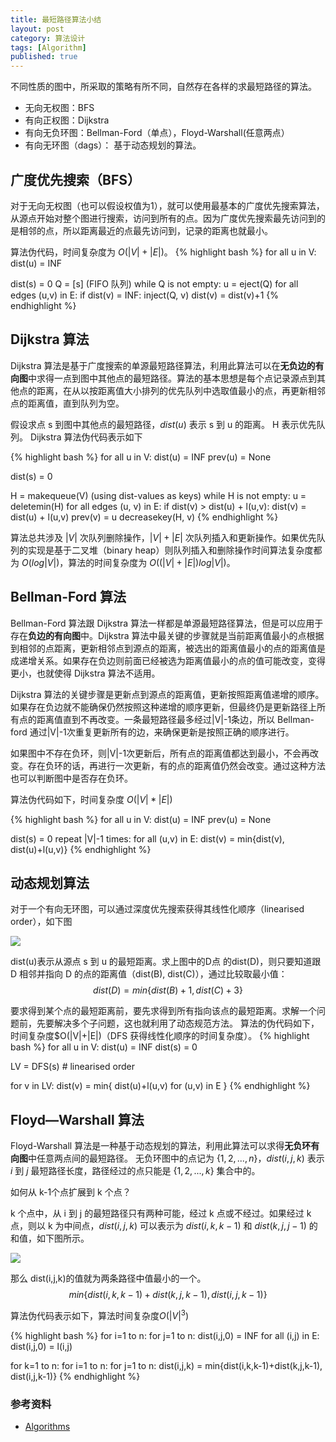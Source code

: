 ```yaml
---
title: 最短路径算法小结
layout: post
category: 算法设计
tags: [Algorithm]
published: true
---
```



不同性质的图中，所采取的策略有所不同，自然存在各样的求最短路径的算法。

* 无向无权图：BFS
* 有向正权图：Dijkstra
* 有向无负环图：Bellman-Ford（单点），Floyd-Warshall(任意两点）
* 有向无环图（dags）： 基于动态规划的算法。

## 广度优先搜索（BFS）

对于无向无权图（也可以假设权值为1），就可以使用最基本的广度优先搜索算法，从源点开始对整个图进行搜索，访问到所有的点。因为广度优先搜索最先访问到的是相邻的点，所以距离最近的点最先访问到，记录的距离也就最小。

算法伪代码，时间复杂度为 $O(|V|+|E|)$。
{% highlight bash %}
for all u in V:
     dist(u) = INF

dist(s) = 0
Q = [s] (FIFO 队列)
while Q is not empty:
     u = eject(Q)
     for all edges (u,v) in E:
          if dist(v) = INF:
               inject(Q, v)
               dist(v) = dist(v)+1
{% endhighlight %}

## Dijkstra 算法

Dijkstra 算法是基于广度搜索的单源最短路径算法，利用此算法可以在**无负边的有向图**中求得一点到图中其他点的最短路径。算法的基本思想是每个点记录源点到其他点的距离，在从以按距离值大小排列的优先队列中选取值最小的点，再更新相邻点的距离值，直到队列为空。

假设求点 s 到图中其他点的最短路径，$dist(u)$ 表示 s 到 u 的距离。 H 表示优先队列。
Dijkstra 算法伪代码表示如下

{% highlight bash %}
for all u in V:
     dist(u) = INF
     prev(u) = None

dist(s) = 0

H = makequeue(V) (using dist-values as keys)
while H is not empty:
     u = deletemin(H)
     for all edges (u, v) in E:
          if dist(v) > dist(u) + l(u,v):
               dist(v) = dist(u) + l(u,v)
               prev(v) = u
               decreasekey(H, v)
{% endhighlight %}

算法总共涉及 $|V|$ 次队列删除操作，$|V|+|E|$ 次队列插入和更新操作。如果优先队列的实现是基于二叉堆（binary heap）则队列插入和删除操作时间算法复杂度都为 $O(log|V|)$，算法的时间复杂度为 $O((|V|+|E|)log|V|)$。

## Bellman-Ford 算法

Bellman-Ford 算法跟 Dijkstra 算法一样都是单源最短路径算法，但是可以应用于存在**负边的有向图**中。Dijkstra 算法中最关键的步骤就是当前距离值最小的点根据到相邻的点距离，更新相邻点到源点的距离，被选出的距离值最小的点的距离值是成递增关系。如果存在负边则前面已经被选为距离值最小的点的值可能改变，变得更小，也就使得 Dijkstra 算法不适用。

Dijkstra 算法的关键步骤是更新点到源点的距离值，更新按照距离值递增的顺序。如果存在负边就不能确保仍然按照这种递增的顺序更新，但最终仍是更新路径上所有点的距离值直到不再改变。一条最短路径最多经过|V|-1条边，所以 Bellman-ford 通过|V|-1次重复更新所有的边，来确保更新是按照正确的顺序进行。

如果图中不存在负环，则|V|-1次更新后，所有点的距离值都达到最小，不会再改变。存在负环的话，再进行一次更新，有的点的距离值仍然会改变。通过这种方法也可以判断图中是否存在负环。

算法伪代码如下，时间复杂度 $O(|V|*|E|)$

{% highlight bash %}
for all u in V:
     dist(u) = INF
     prev(u) = None

dist(s) = 0
repeat |V|-1 times:
     for all (u,v) in E:
          dist(v) = min{dist(v), dist(u)+l(u,v)}
{% endhighlight %}

## 动态规划算法

对于一个有向无环图，可以通过深度优先搜索获得其线性化顺序（linearised order），如下图



![][1]

dist(u)表示从源点 s 到 u 的最短距离。求上图中的D点 的dist(D)，则只要知道跟 D 相邻并指向 D 的点的距离值（dist(B), dist(C)），通过比较取最小值：
          $$ dist(D) = min\lbrace{dist(B)+1, dist(C)+3}\rbrace$$

要求得到某个点的最短距离前，要先求得到所有指向该点的最短距离。求解一个问题前，先要解决多个子问题，这也就利用了动态规范方法。
算法的伪代码如下，时间复杂度$O(|V|+|E|)（DFS 获得线性化顺序的时间复杂度）。
{% highlight bash %}
for all u in V:
     dist(u) = INF
dist(s) = 0

LV = DFS(s) # linearised order

for v in LV:
     dist(v) = min{ dist(u)+l(u,v) for (u,v) in E }
{% endhighlight %}

## Floyd—Warshall 算法

Floyd-Warshall 算法是一种基于动态规划的算法，利用此算法可以求得**无负环有向图**中任意两点间的最短路径。
无负环图中的点记为 $\lbrace{1, 2,...,n}\rbrace$，$dist(i,j,k)$ 表示 $i$ 到 $j$ 最短路径长度，路径经过的点只能是 $\lbrace{1,2,...,k}\rbrace$ 集合中的。

如何从 k-1个点扩展到 k 个点？

k 个点中，从 i 到 j 的最短路径只有两种可能，经过 k 点或不经过。如果经过 k 点，则以 k 为中间点，$dist(i,j,k)$ 可以表示为 $dist(i,k,k-1)$ 和 $dist(k,j,j-1)$ 的和值，如下图所示。



![][2]

那么 dist(i,j,k)的值就为两条路径中值最小的一个。
$$min\lbrace{dist(i,k,k-1)+dist(k,j,k-1), dist(i,j,k-1)}\rbrace$$

算法伪代码表示如下，算法时间复杂度$O(|V|^3)$

{% highlight bash %}
for i=1 to n:
     for j=1 to n:
          dist(i,j,0) = INF
for all (i,j) in E:
     dist(i,j,0) = l(i,j)

for k=1 to n:
     for i=1 to n:
          for j=1 to n:
               dist(i,j,k) = min{dist(i,k,k-1)+dist(k,j,k-1), dist(i,j,k-1)}
{% endhighlight %}

### 参考资料

* [Algorithms](http://book.douban.com/subject/1996256/)

  [1]: http://img-ljhero.u.qiniudn.com/7cdb28aae901ac2d332fd57cb6a1f16e.png
  [2]: http://img-ljhero.u.qiniudn.com/5b1b77df33f985d5aad1f64321150ca3.png
